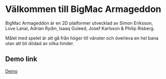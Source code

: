 # Välkommen till BigMac Armageddon

BigMac Armageddon är en 2D platformer utvecklad av Simon Eriksson, Love Lanai, Adrian Rydin, Isaaq Guleed, Josef Karlsson & Philip Risberg.

Målet med spelet är att gå från höger till vänster och överleva en hel bana utan att bli dödad av olika hinder.

## Demo link
[Demo](https://bigmacarmageddon.netlify.app/)

